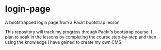 # login-page
A bootstrapped login page from a Packt bootstrap lesson

This repository will track my progress through Packt's bootstrap course.
I plan to soak in the lessons by completing the course step-by-step and then using the knowledge I have gained to create my own CMS.

